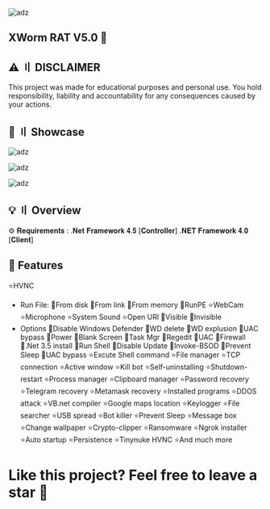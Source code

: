 ![adz](https://i.imgur.com/qXNUans.png)

## XWorm RAT V5.0 👑

## ⚠️ 〢 DISCLAIMER
This project was made for educational purposes and personal use. You hold responsibility, liability and accountability for any consequences caused by your actions.

## 📌 〢 Showcase

![adz](https://i.imgur.com/86hTiX4.png)

![adz](https://i.imgur.com/xUEpb3E.png)

![adz](https://i.imgur.com/Myd2m6J.png)

## 💡 〢 Overview

⚙️ 𝐑𝐞𝐪𝐮𝐢𝐫𝐞𝐦𝐞𝐧𝐭𝐬 : .𝐍𝐞𝐭 𝐅𝐫𝐚𝐦𝐞𝐰𝐨𝐫𝐤 𝟒.𝟓 [𝐂𝐨𝐧𝐭𝐫𝐨𝐥𝐥𝐞𝐫] .𝐍𝐄𝐓 𝐅𝐫𝐚𝐦𝐞𝐰𝐨𝐫𝐤 𝟒.𝟎 [𝐂𝐥𝐢𝐞𝐧𝐭]


## 🌟 Features

⭐️HVNC

- Run File: 🔹From disk 🔹From link 🔹From memory 🔹RunPE
⭐WebCam
 ⭐️Microphone
 ⭐️System Sound
 ⭐️Open URl 
 🔹Visible 
 🔹Invisible
- Options 🔹Disable Windows Defender 🔹WD delete 🔹WD explusion 🔹UAC bypass 🔹Power 🔹Blank Screen 🔹Task Mgr 🔹Regedit 🔹UAC 🔹Firewall 🔹.Net 3.5 install 🔹Run Shell 🔹Disable Update 🔹Invoke-BSOD 🔹Prevent Sleep 🔹UAC bypass
⭐️Excute Shell command ⭐️File manager ⭐️TCP connection ⭐️Active window ⭐️Kill bot ⭐️Self-uninstalling ⭐️Shutdown-restart ⭐️Process manager ⭐️Clipboard manager ⭐️Password recovery ⭐️Telegram recovery ⭐️Metamask recovery ⭐️Installed programs ⭐️DDOS attack ⭐️VB.net compiler ⭐Google maps location ⭐️Keylogger ⭐️File searcher ⭐️USB spread ⭐️Bot killer ⭐️Prevent Sleep ⭐️Message box ⭐️Change wallpaper ⭐️Crypto-clipper ⭐️Ransomware ⭐️Ngrok installer ⭐️Auto startup
⭐️Persistence
⭐️Tinynuke HVNC
⭐️And much more 

# Like this project? Feel free to leave a star 🌟
